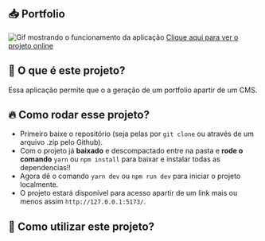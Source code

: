 ## 📥 Portfolio
![Gif mostrando o funcionamento da aplicação](images/main.gif)
[Clique aqui para ver o projeto online](https://example.org)

## 💭 O que é este projeto?
Essa aplicação permite que o a geração de um portfolio apartir de um CMS.

## 🔥 Como rodar esse projeto?
- Primeiro baixe o repositório (seja pelas por `git clone` ou através de um arquivo .zip pelo Github).
- Com o projeto já **baixado** e descompactado entre na pasta e **rode o comando** `yarn` ou `npm install` para baixar e instalar todas as dependencias!!
- Agora dê o comando `yarn dev` ou `npm run dev` para iniciar o projeto localmente.
- O projeto estará disponível para acesso apartir de um link mais ou menos assim `http://127.0.0.1:5173/`.

## 🤔 Como utilizar este projeto?
